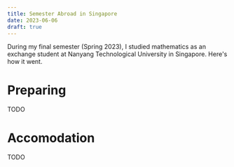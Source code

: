 ```yaml
---
title: Semester Abroad in Singapore
date: 2023-06-06
draft: true
---
```


<!-- TODO: Start a new IBB.CO album -->

During my final semester (Spring 2023), I studied mathematics as an exchange student at Nanyang Technological University in Singapore. Here's how it went.

# Preparing
TODO

# Accomodation
TODO